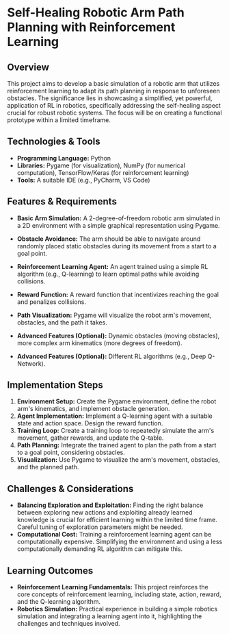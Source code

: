 # Self-Healing Robotic Arm Path Planning with Reinforcement Learning

## Overview

This project aims to develop a basic simulation of a robotic arm that utilizes reinforcement learning to adapt its path planning in response to unforeseen obstacles. The significance lies in showcasing a simplified, yet powerful, application of RL in robotics, specifically addressing the self-healing aspect crucial for robust robotic systems.  The focus will be on creating a functional prototype within a limited timeframe.


## Technologies & Tools

* **Programming Language:** Python
* **Libraries:** Pygame (for visualization), NumPy (for numerical computation), TensorFlow/Keras (for reinforcement learning)
* **Tools:**  A suitable IDE (e.g., PyCharm, VS Code)


## Features & Requirements

- **Basic Arm Simulation:**  A 2-degree-of-freedom robotic arm simulated in a 2D environment with a simple graphical representation using Pygame.
- **Obstacle Avoidance:** The arm should be able to navigate around randomly placed static obstacles during its movement from a start to a goal point.
- **Reinforcement Learning Agent:** An agent trained using a simple RL algorithm (e.g., Q-learning) to learn optimal paths while avoiding collisions.
- **Reward Function:** A reward function that incentivizes reaching the goal and penalizes collisions.
- **Path Visualization:** Pygame will visualize the robot arm's movement, obstacles, and the path it takes.


- **Advanced Features (Optional):** Dynamic obstacles (moving obstacles),  more complex arm kinematics (more degrees of freedom).
- **Advanced Features (Optional):**  Different RL algorithms (e.g., Deep Q-Network).


## Implementation Steps

1. **Environment Setup:** Create the Pygame environment, define the robot arm's kinematics, and implement obstacle generation.
2. **Agent Implementation:** Implement a Q-learning agent with a suitable state and action space. Design the reward function.
3. **Training Loop:** Create a training loop to repeatedly simulate the arm's movement, gather rewards, and update the Q-table.
4. **Path Planning:** Integrate the trained agent to plan the path from a start to a goal point, considering obstacles.
5. **Visualization:** Use Pygame to visualize the arm's movement, obstacles, and the planned path.


## Challenges & Considerations

- **Balancing Exploration and Exploitation:** Finding the right balance between exploring new actions and exploiting already learned knowledge is crucial for efficient learning within the limited time frame.  Careful tuning of exploration parameters might be needed.
- **Computational Cost:** Training a reinforcement learning agent can be computationally expensive. Simplifying the environment and using a less computationally demanding RL algorithm can mitigate this.


## Learning Outcomes

- **Reinforcement Learning Fundamentals:** This project reinforces the core concepts of reinforcement learning, including state, action, reward, and the Q-learning algorithm.
- **Robotics Simulation:**  Practical experience in building a simple robotics simulation and integrating a learning agent into it, highlighting the challenges and techniques involved.


